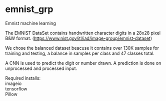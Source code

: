 # emnist_grp
Emnist  machine learning 

The EMNIST DataSet contains handwritten character digits in a 28x28 pixel B&W format.
(https://www.nist.gov/itl/iad/image-group/emnist-dataset)

We chose the balanced dataset beacuse it contains over 130K samples for training and testing,
a balance in samples per class and 47 classes total.

A CNN is used to predict the digit or number drawn.
A prediction is done on unprocessed and processed input.

Required installs:<br />
imageio <br />
tensorflow <br />
Pillow

